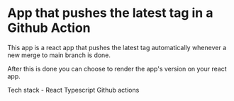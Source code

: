 # App that pushes the latest tag in a Github Action

This app is a react app that pushes the latest tag automatically whenever a new merge to main branch is done.

After this is done you can choose to render the app's version on your react app.

Tech stack -
React
Typescript
Github actions



